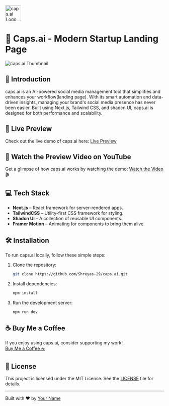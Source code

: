 <img src="https://github.com/user-attachments/assets/86750a4c-2876-4b4e-b703-7fa901dcd8bb" alt="caps.ai Logo" width="50" height="50">

# 🚀 Caps.ai - Modern Startup Landing Page

<img src="https://github.com/user-attachments/assets/ab02ae68-b208-4bf1-b5b1-4879632548cb" alt="caps.ai Thumbnail">

## 🌟 Introduction
caps.ai is an AI-powered social media management tool that simplifies and enhances your workflow(landing page). With its smart automation and data-driven insights, managing your brand's social media presence has never been easier. Built using Next.js, Tailwind CSS, and shadcn UI, caps.ai is designed for both performance and scalability.

## 🔗 Live Preview

Check out the live demo of caps.ai here: [Live Preview](https://caps-ai.vercel.app/)

## 🎥 Watch the Preview Video on YouTube

Get a glimpse of how caps.ai works by watching the demo: [Watch the Video](https://www.youtube.com/watch?v=bnMIm6OfYDM) 🎬

## 💻 Tech Stack

- **Next.js** – React framework for server-rendered apps.
- **TailwindCSS** – Utility-first CSS framework for styling.
- **Shadcn UI** – A collection of reusable UI components.
- **Framer Motion** – Animating for components to bring them alive.

## 🛠️ Installation
To run caps.ai locally, follow these simple steps:

1. Clone the repository:
    ```bash
    git clone https://github.com/Shreyas-29/caps.ai.git
    ```
2. Install dependencies:
    ```bash
    npm install
    ```
3. Run the development server:
    ```bash
    npm run dev
    ```

## ☕ Buy Me a Coffee
If you enjoy using caps.ai, consider supporting my work!  
[Buy Me a Coffee ☕](https://buymeacoffee.com/shreyas29)

## 📜 License
This project is licensed under the MIT License. See the [LICENSE](LICENSE) file for details.

---

Built with ❤️ by [Your Name](https://github.com/your-username)
